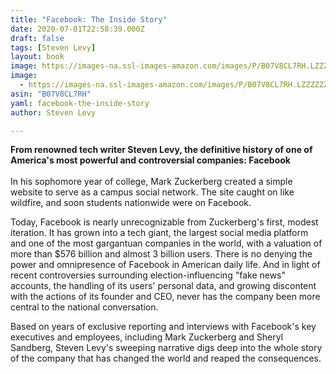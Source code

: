```yaml
---
title: "Facebook: The Inside Story"
date: 2020-07-01T22:58:39.000Z
draft: false
tags: [Steven Levy]
layout: book
image: https://images-na.ssl-images-amazon.com/images/P/B07V8CL7RH.LZZZZZZZ.jpg
image: 
  - https://images-na.ssl-images-amazon.com/images/P/B07V8CL7RH.LZZZZZZZ.jpg
asin: "B07V8CL7RH"
yaml: facebook-the-inside-story
author: Steven Levy

---
```


**From renowned tech writer Steven Levy, the definitive history of one of America's most powerful and controversial companies: Facebook**  
    
 In his sophomore year of college, Mark Zuckerberg created a simple website to serve as a campus social network. The site caught on like wildfire, and soon students nationwide were on Facebook.  
  
 Today, Facebook is nearly unrecognizable from Zuckerberg's first, modest iteration. It has grown into a tech giant, the largest social media platform and one of the most gargantuan companies in the world, with a valuation of more than $576 billion and almost 3 billion users. There is no denying the power and omnipresence of Facebook in American daily life. And in light of recent controversies surrounding election-influencing "fake news" accounts, the handling of its users' personal data, and growing discontent with the actions of its founder and CEO, never has the company been more central to the national conversation.   
  
 Based on years of exclusive reporting and interviews with Facebook's key executives and employees, including Mark Zuckerberg and Sheryl Sandberg, Steven Levy's sweeping narrative digs deep into the whole story of the company that has changed the world and reaped the consequences.